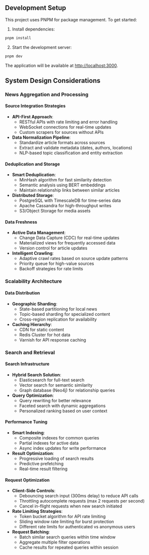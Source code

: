 ## Development Setup

This project uses PNPM for package management. To get started:

1. Install dependencies:
```bash
pnpm install
```

2. Start the development server:
```bash
pnpm dev
```

The application will be available at [http://localhost:3000](http://localhost:3000).


## System Design Considerations

### News Aggregation and Processing

#### Source Integration Strategies
- **API-First Approach**:
  - RESTful APIs with rate limiting and error handling
  - WebSocket connections for real-time updates
  - Custom scrapers for sources without APIs
- **Data Normalization Pipeline**:
  - Standardize article formats across sources
  - Extract and validate metadata (dates, authors, locations)
  - NLP-based topic classification and entity extraction

#### Deduplication and Storage
- **Smart Deduplication**:
  - MinHash algorithm for fast similarity detection
  - Semantic analysis using BERT embeddings
  - Maintain relationship links between similar articles
- **Distributed Storage**:
  - PostgreSQL with TimescaleDB for time-series data
  - Apache Cassandra for high-throughput writes
  - S3/Object Storage for media assets

#### Data Freshness
- **Active Data Management**:
  - Change Data Capture (CDC) for real-time updates
  - Materialized views for frequently accessed data
  - Version control for article updates
- **Intelligent Crawling**:
  - Adaptive crawl rates based on source update patterns
  - Priority queue for high-value sources
  - Backoff strategies for rate limits

### Scalability Architecture

#### Data Distribution
- **Geographic Sharding**:
  - State-based partitioning for local news
  - Topic-based sharding for specialized content
  - Cross-region replication for availability
- **Caching Hierarchy**:
  - CDN for static content
  - Redis Cluster for hot data
  - Varnish for API response caching

### Search and Retrieval

#### Search Infrastructure
- **Hybrid Search Solution**:
  - Elasticsearch for full-text search
  - Vector search for semantic similarity
  - Graph database (Neo4j) for relationship queries
- **Query Optimization**:
  - Query rewriting for better relevance
  - Faceted search with dynamic aggregations
  - Personalized ranking based on user context

#### Performance Tuning
- **Smart Indexing**:
  - Composite indexes for common queries
  - Partial indexes for active data
  - Async index updates for write performance
- **Result Optimization**:
  - Progressive loading of search results
  - Predictive prefetching
  - Real-time result filtering

#### Request Optimization
- **Client-Side Controls**:
  - Debouncing search input (300ms delay) to reduce API calls
  - Throttling autocomplete requests (max 2 requests per second)
  - Cancel in-flight requests when new search initiated
- **Rate Limiting Strategies**:
  - Token bucket algorithm for API rate limiting
  - Sliding window rate limiting for burst protection
  - Different rate limits for authenticated vs anonymous users
- **Request Batching**:
  - Batch similar search queries within time window
  - Aggregate multiple filter operations
  - Cache results for repeated queries within session
